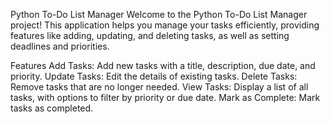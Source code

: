 Python To-Do List Manager
Welcome to the Python To-Do List Manager project! This application helps you manage your tasks efficiently, providing features like adding, updating, and deleting tasks, as well as setting deadlines and priorities.

Features
Add Tasks: Add new tasks with a title, description, due date, and priority.
Update Tasks: Edit the details of existing tasks.
Delete Tasks: Remove tasks that are no longer needed.
View Tasks: Display a list of all tasks, with options to filter by priority or due date.
Mark as Complete: Mark tasks as completed.
